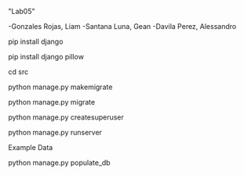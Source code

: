 "Lab05"

-Gonzales Rojas, Liam
-Santana Luna, Gean
-Davila Perez, Alessandro

pip install django 

pip install django pillow


cd src

python manage.py makemigrate

python manage.py migrate

python manage.py createsuperuser  

python manage.py runserver


 Example Data

 python manage.py populate_db
